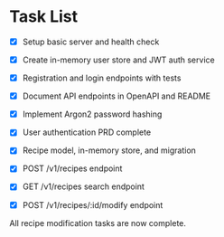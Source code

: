 # Task List

- [x] Setup basic server and health check
- [x] Create in-memory user store and JWT auth service
- [x] Registration and login endpoints with tests
- [x] Document API endpoints in OpenAPI and README
- [x] Implement Argon2 password hashing
- [x] User authentication PRD complete
- [x] Recipe model, in-memory store, and migration
- [x] POST /v1/recipes endpoint

- [x] GET /v1/recipes search endpoint

- [x] POST /v1/recipes/:id/modify endpoint

All recipe modification tasks are now complete.
